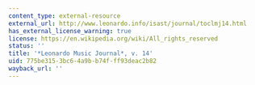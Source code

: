 ```yaml
---
content_type: external-resource
external_url: http://www.leonardo.info/isast/journal/toclmj14.html
has_external_license_warning: true
license: https://en.wikipedia.org/wiki/All_rights_reserved
status: ''
title: '*Leonardo Music Journal*, v. 14'
uid: 775be315-3bc6-4a9b-b74f-ff93deac2b82
wayback_url: ''
---
```

